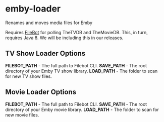 # emby-loader
Renames and moves media files for Emby

Requires [FileBot](http://filebot.net) for polling TheTVDB and TheMovieDB. This, in turn, requires Java 8. We will be 
including this in our releases.

## TV Show Loader Options

**FILEBOT_PATH** - The full path to Filebot CLI.
**SAVE_PATH** - The root directory of your Emby TV show library.
**LOAD_PATH** - The folder to scan for new TV show files.

## Movie Loader Options

**FILEBOT_PATH** - The full path to Filebot CLI.
**SAVE_PATH** - The root directory of your Emby movie library.
**LOAD_PATH** - The folder to scan for new movie files.

